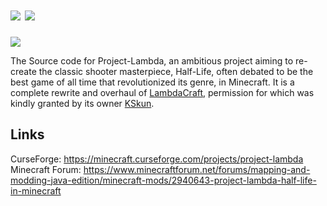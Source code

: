 # [![](http://cf.way2muchnoise.eu/full_project-lambda_downloads.svg)](https://minecraft.curseforge.com/projects/project-lambda) [![](http://cf.way2muchnoise.eu/versions/project-lambda.svg)](https://minecraft.curseforge.com/projects/project-lambda)
![](https://i.imgur.com/deKtnvB.png)

The Source code for Project-Lambda, an ambitious project aiming to re-create the classic shooter masterpiece, Half-Life, often debated to be the best game of all time that revolutionized its genre, in Minecraft. It is a complete rewrite and overhaul of [LambdaCraft](https://github.com/LambdaInnovation/LambdaCraft-Legacy), permission for which was kindly granted by its owner [KSkun](https://github.com/KSkun).

## Links
CurseForge: https://minecraft.curseforge.com/projects/project-lambda  
Minecraft Forum: https://www.minecraftforum.net/forums/mapping-and-modding-java-edition/minecraft-mods/2940643-project-lambda-half-life-in-minecraft
